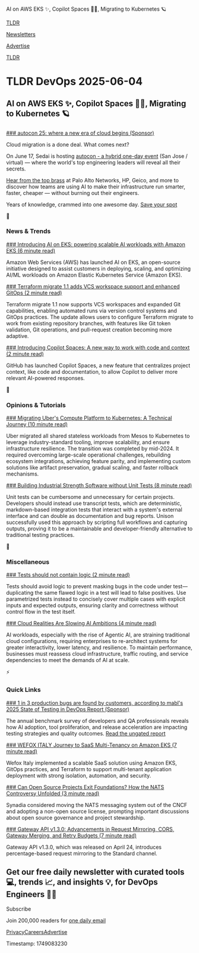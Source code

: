 AI on AWS EKS ✨, Copilot Spaces 🧑‍💻, Migrating to Kubernetes 🪐

[TLDR](/)

[Newsletters](/newsletters)

[Advertise](https://advertise.tldr.tech/)

[TLDR](/)

# TLDR DevOps 2025-06-04

## AI on AWS EKS ✨, Copilot Spaces 🧑‍💻, Migrating to Kubernetes 🪐

### 

[### autocon 25: where a new era of cloud begins (Sponsor)](https://events.ringcentral.com/events/autocon-25/registration?utm_campaign=autocon2025&amp;utm_content=devops&amp;utm_medium=cpc&amp;utm_source=tldr)

Cloud migration is a done deal. What comes next?

On June 17, Sedai is hosting [autocon - a hybrid one-day event](https://events.ringcentral.com/events/autocon-25/registration?utm_campaign=autocon2025&utm_content=devops&utm_medium=cpc&utm_source=tldr) (San Jose / virtual) — where the world's top engineering leaders will reveal all their secrets.

[Hear from the top brass](https://events.ringcentral.com/events/autocon-25/registration?utm_campaign=autocon2025&utm_content=devops&utm_medium=cpc&utm_source=tldr) at Palo Alto Networks, HP, Geico, and more to discover how teams are using AI to make their infrastructure run smarter, faster, cheaper — without burning out their engineers.

Years of knowledge, crammed into one awesome day. [Save your spot](https://events.ringcentral.com/events/autocon-25/registration?utm_campaign=autocon2025&utm_content=devops&utm_medium=cpc&utm_source=tldr)

📱

### News & Trends

[### Introducing AI on EKS: powering scalable AI workloads with Amazon EKS (6 minute read)](https://aws.amazon.com/blogs/containers/introducing-ai-on-eks-powering-scalable-ai-workloads-with-amazon-eks/?utm_source=tldrdevops)

Amazon Web Services (AWS) has launched AI on EKS, an open-source initiative designed to assist customers in deploying, scaling, and optimizing AI/ML workloads on Amazon Elastic Kubernetes Service (Amazon EKS).

[### Terraform migrate 1.1 adds VCS workspace support and enhanced GitOps (2 minute read)](https://www.hashicorp.com/en/blog/terraform-migrate-1-1-adds-vcs-workspace-support-and-enhanced-gitops?utm_source=tldrdevops)

Terraform migrate 1.1 now supports VCS workspaces and expanded Git capabilities, enabling automated runs via version control systems and GitOps practices. The update allows users to configure Terraform migrate to work from existing repository branches, with features like Git token validation, Git operations, and pull-request creation becoming more adaptive.

[### Introducing Copilot Spaces: A new way to work with code and context (2 minute read)](https://github.blog/changelog/2025-05-29-introducing-copilot-spaces-a-new-way-to-work-with-code-and-context/?utm_source=tldrdevops)

GitHub has launched Copilot Spaces, a new feature that centralizes project context, like code and documentation, to allow Copilot to deliver more relevant AI-powered responses.

🚀

### Opinions & Tutorials

[### Migrating Uber's Compute Platform to Kubernetes: A Technical Journey (10 minute read)](https://www.uber.com/en-AU/blog/migrating-ubers-compute-platform-to-kubernetes-a-technical-journey/?utm_source=tldrdevops)

Uber migrated all shared stateless workloads from Mesos to Kubernetes to leverage industry-standard tooling, improve scalability, and ensure infrastructure resilience. The transition was completed by mid-2024. It required overcoming large-scale operational challenges, rebuilding ecosystem integrations, achieving feature parity, and implementing custom solutions like artifact preservation, gradual scaling, and faster rollback mechanisms.

[### Building Industrial Strength Software without Unit Tests (8 minute read)](https://chrispenner.ca/posts/transcript-tests?utm_source=tldrdevops)

Unit tests can be cumbersome and unnecessary for certain projects. Developers should instead use transcript tests, which are deterministic, markdown-based integration tests that interact with a system's external interface and can double as documentation and bug reports. Unison successfully used this approach by scripting full workflows and capturing outputs, proving it to be a maintainable and developer-friendly alternative to traditional testing practices.

🎁

### Miscellaneous

[### Tests should not contain logic (2 minute read)](https://blog.snork.dev/posts/tests-should-not-contain-logic.html?utm_source=tldrdevops)

Tests should avoid logic to prevent masking bugs in the code under test—duplicating the same flawed logic in a test will lead to false positives. Use parametrized tests instead to concisely cover multiple cases with explicit inputs and expected outputs, ensuring clarity and correctness without control flow in the test itself.

[### Cloud Realities Are Slowing AI Ambitions (4 minute read)](https://thenewstack.io/cloud-realities-are-slowing-ai-ambitions/?utm_source=tldrdevops)

AI workloads, especially with the rise of Agentic AI, are straining traditional cloud configurations, requiring enterprises to re-architect systems for greater interactivity, lower latency, and resilience. To maintain performance, businesses must reassess cloud infrastructure, traffic routing, and service dependencies to meet the demands of AI at scale.

⚡️

### Quick Links

[### 1 in 3 production bugs are found by customers, according to mabl's 2025 State of Testing in DevOps Report (Sponsor)](https://www.mabl.com/reports/testing-in-devops-2025?utm_source=tldr&amp;utm_medium=email)

The annual benchmark survey of developers and QA professionals reveals how AI adoption, tool proliferation, and release acceleration are impacting testing strategies and quality outcomes. [Read the ungated report](https://www.mabl.com/reports/testing-in-devops-2025?utm_source=tldr&utm_medium=email)

[### WEFOX ITALY Journey to SaaS Multi-Tenancy on Amazon EKS (7 minute read)](https://aws.amazon.com/blogs/containers/wefox-journey-to-saas-multi-tenancy-on-amazon-eks/?utm_source=tldrdevops)

Wefox Italy implemented a scalable SaaS solution using Amazon EKS, GitOps practices, and Terraform to support multi-tenant application deployment with strong isolation, automation, and security.

[### Can Open Source Projects Exit Foundations? How the NATS Controversy Unfolded (3 minute read)](https://www.infoq.com/news/2025/05/nats-cncf-open-source/?utm_source=tldrdevops)

Synadia considered moving the NATS messaging system out of the CNCF and adopting a non-open source license, prompting important discussions about open source governance and project stewardship.

[### Gateway API v1.3.0: Advancements in Request Mirroring, CORS, Gateway Merging, and Retry Budgets (7 minute read)](https://kubernetes.io/blog/2025/06/02/gateway-api-v1-3/?utm_source=tldrdevops)

Gateway API v1.3.0, which was released on April 24, introduces percentage-based request mirroring to the Standard channel.

## Get our free daily newsletter with curated tools 💻, trends 📈, and insights 💡, for DevOps Engineers 👨‍💻

Subscribe

Join 200,000 readers for [one daily email](/api/latest/devops)

[Privacy](/privacy)[Careers](https://jobs.ashbyhq.com/tldr.tech)[Advertise](/devops/advertise)

Timestamp: 1749083230